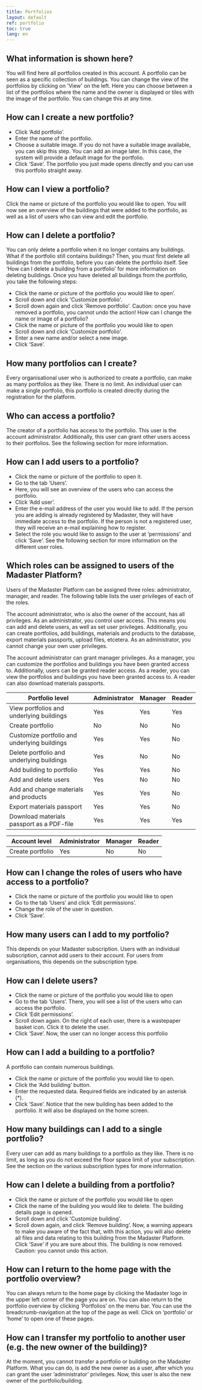 ```yaml
---
title: Portfolios
layout: default
ref: portfolio
toc: true
lang: en
---
```


## What information is shown here?
You will find here all portfolios created in this account. A portfolio can be seen as a specific collection of buildings. You can change the view of the portfolios by clicking on 'View' on the left. Here you can choose between a list of the portfolios where the name and the owner is displayed or tiles with the image of the portfolio. You can change this at any time.

## How can I create a new portfolio?
* Click ‘Add portfolio’.
* Enter the name of the portfolio.
* Choose a suitable image. If you do not have a suitable image available, you can skip this step. You can add an image later. In this case, the system will provide a default image for the portfolio.
* Click ‘Save’. The portfolio you just made opens directly and you can use this portfolio straight away.

## How can I view a portfolio?
Click the name or picture of the portfolio you would like to open. You will now see an overview of the buildings that were added to the portfolio, as well as a list of users who can view and edit the portfolio.

## How can I delete a portfolio?
You can only delete a portfolio when it no longer contains any buildings. What if the portfolio still contains buildings? Then, you must first delete all buildings from the portfolio, before you can delete the portfolio itself. See ‘How can I delete a building from a portfolio’ for more information on deleting buildings. Once you have deleted all buildings from the portfolio, you take the following steps:

* Click the name or picture of the portfolio you would like to open’.
* Scroll down and click 'Customize portfolio'.
* Scroll down again and click 'Remove portfolio'. Caution: once you have removed a portfolio, you cannot undo the action!
How can I change the name or image of a portfolio?
* Click the name or picture of the portfolio you would like to open
* Scroll down and click 'Customize portfolio'.
* Enter a new name and/or select a new image.
* Click ‘Save’.

## How many portfolios can I create?
Every organisational user who is authorized to create a portfolio, can make as many portfolios as they like. There is no limit. An individual user can make a single portfolio, this portfolio is created directly during the registration for the platform.

## Who can access a portfolio?
The creator of a portfolio has access to the portfolio. This user is the account administrator. Additionally, this user can grant other users access to their portfolios. See the following section for more information.

## How can I add users to a portfolio?
* Click the name or picture of the portfolio to open it.
* Go to the tab ‘Users’.
* Here, you will see an overview of the users who can access the portfolio.
* Click ‘Add user’.
* Enter the e-mail address of the user you would like to add. If the person you are adding is already registered by Madaster, they will have immediate access to the portfolio. If the person is not a registered user, they will receive an e-mail explaining how to register.
* Select the role you would like to assign to the user at ‘permissions’ and click ‘Save’. See the following section for more information on the different user roles.

## Which roles can be assigned to users of the Madaster Platform?
Users of the Madaster Platform can be assigned three roles: administrator, manager, and reader. The following table lists the user privileges of each of the roles.

The account administrator, who is also the owner of the account, has all privileges. As an administrator, you control user access. This means you can add and delete users, as well as set user privileges.   Additionally, you can create portfolios, add buildings, materials and products to the database, export materials passports, upload files, etcetera. As an administrator, you cannot change your own user privileges.

The account administrator can grant manager privileges. As a manager, you can customize the portfolios and buildings you have been granted access to.
Additionally, users can be granted reader access. As a reader, you can view the portfolios and buildings you have been granted access to. A reader can also download materials passports.


| Portfolio level                              | Administrator | Manager | Reader |
|----------------------------------------------|---------------|---------|--------|
| View portfolios and underlying buildings     | Yes           | Yes     | Yes    |
| Create portfolio                             | No            | No      | No     |
| Customize portfolio and underlying buildings | Yes           | Yes     | No     |
| Delete portfolio and underlying buildings    | Yes           | No      | No     |
| Add building to portfolio                    | Yes           | Yes     | No     |
| Add and delete users                         | Yes           | No      | No     |
| Add and change materials and products        | Yes           | Yes     | No     |
| Export materials passport                    | Yes           | Yes     | No     |
| Download materials passport as a PDF-file    | Yes           | Yes     | Yes    |


| Account level    | Administrator | Manager | Reader |
|------------------|---------------|---------|--------|
| Create portfolio | Yes           | No      | No     |

## How can I change the roles of users who have access to a portfolio?
* Click the name or picture of the portfolio you would like to open
* Go to the tab ‘Users’ and click ‘Edit permissions’.
* Change the role of the user in question.
* Click ‘Save’.

## How many users can I add to my portfolio?
This depends on your Madaster subscription. Users with an individual subscription, cannot add users to their account. For users from organisations, this depends on the subscription type.

## How can I delete users?
* Click the name or picture of the portfolio you would like to open
* Go to the tab ‘Users’. There, you will see a list of the users who can access the portfolio.
* Click ‘Edit permissions’.
* Scroll down again. On the right of each user, there is a wastepaper basket icon. Click it to delete the user.
* Click ‘Save’. Now, the user can no longer access this portfolio

## How can I add a building to a portfolio?
A portfolio can contain numerous buildings.

* Click the name or picture of the portfolio you would like to open.
* Click the ‘Add building’ button.
* Enter the requested data. Required fields are indicated by an asterisk (*).
* Click ‘Save’. Notice that the new building has been added to the portfolio. It will also be displayed on the home screen.

## How many buildings can I add to a single portfolio?
Every user can add as many buildings to a portfolio as they like. There is no limit, as long as you do not exceed the floor space limit of your subscription. See the section on the various subscription types for more information.

## How can I delete a building from a portfolio?
* Click the name or picture of the portfolio you would like to open
* Click the name of the building you would like to delete. The building details page is opened.
* Scroll down and click 'Customize building'.
* Scroll down again, and click ‘Remove building’. Now, a warning appears to make you aware of the fact that, with this action, you will also delete all files and data relating to this building from the Madaster Platform.
Click ‘Save’ if you are sure about this. The building is now removed.
Caution: you cannot undo this action.

## How can I return to the home page with the portfolio overview?
You can always return to the home page by clicking the Madaster logo in the upper left corner of the page you are on. You can also return to the portfolio overview by clicking ‘Portfolios’ on the menu bar. You can use the breadcrumb-navigation at the top of the page as well. Click on ‘portfolio’ or ‘home’ to open one of these pages.

## How can I transfer my portfolio to another user (e.g. the new owner of the building)?
At the moment, you cannot transfer a portfolio or building on the Madaster Platform. What you can do, is add the new owner as a user, after which you can grant the user ‘administrator’ privileges. Now, this user is also the new owner of the portfolio/building.
